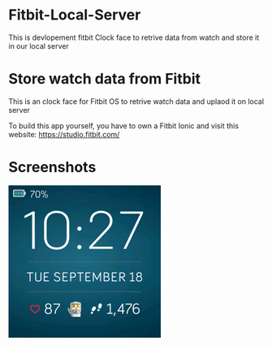 # Fitbit-Local-Server
This is devlopement fitbit Clock face to retrive data from watch and store it in our local server

# Store watch data from Fitbit 
This is an clock face for Fitbit OS to retrive watch data and uplaod it on local server

To build this app yourself, you have to own a Fitbit Ionic and visit this website: https://studio.fitbit.com/

# Screenshots

<img src="
https://github.com/Guley/Fitbit-Local-Server/blob/master/resources/Clock-Face-screenshot.png">
